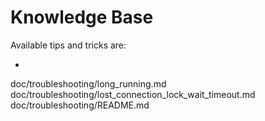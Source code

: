 # Knowledge Base

Available tips and tricks are:

* 
doc/troubleshooting/long_running.md
doc/troubleshooting/lost_connection_lock_wait_timeout.md
doc/troubleshooting/README.md
